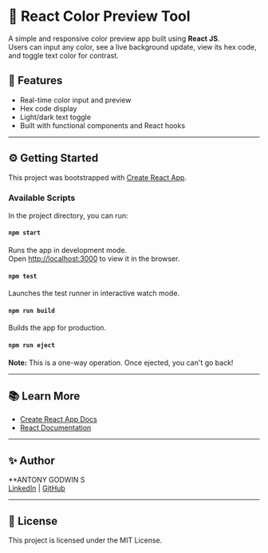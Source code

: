 # 🎨 React Color Preview Tool

A simple and responsive color preview app built using **React JS**.  
Users can input any color, see a live background update, view its hex code, and toggle text color for contrast.

## 🚀 Features

- Real-time color input and preview
- Hex code display
- Light/dark text toggle
- Built with functional components and React hooks

---

## ⚙️ Getting Started

This project was bootstrapped with [Create React App](https://github.com/facebook/create-react-app).

### Available Scripts

In the project directory, you can run:

#### `npm start`

Runs the app in development mode.  
Open [http://localhost:3000](http://localhost:3000) to view it in the browser.

#### `npm test`

Launches the test runner in interactive watch mode.

#### `npm run build`

Builds the app for production.

#### `npm run eject`

**Note:** This is a one-way operation. Once ejected, you can't go back!

---

## 📚 Learn More

- [Create React App Docs](https://facebook.github.io/create-react-app/docs/getting-started)  
- [React Documentation](https://reactjs.org/)

---

## ✨ Author

**ANTONY GODWIN S  
[LinkedIn](https://www.linkedin.com/in/antony-godwin-s-7143ab2a4/) | [GitHub](https://lnkd.in/gxhtYy34)

---

## 📌 License

This project is licensed under the MIT License.
